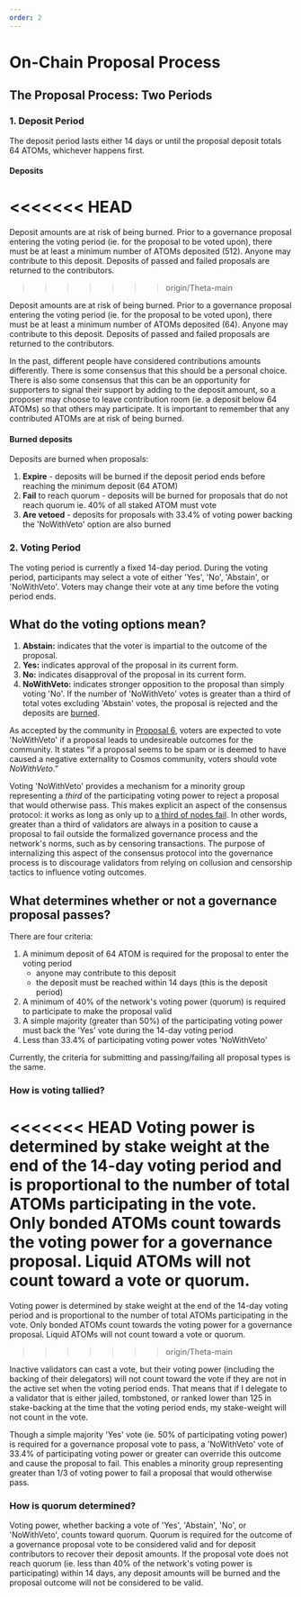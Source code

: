 ```yaml
---
order: 2
---
```


# On-Chain Proposal Process

## The Proposal Process: Two Periods

### 1. Deposit Period

The deposit period lasts either 14 days or until the proposal deposit totals 64 ATOMs, whichever happens first.

#### Deposits
<<<<<<< HEAD
=======

Deposit amounts are at risk of being burned. Prior to a governance proposal entering the voting period (ie. for the proposal to be voted upon), there must be at least a minimum number of ATOMs deposited (512). Anyone may contribute to this deposit. Deposits of passed and failed proposals are returned to the contributors.
>>>>>>> origin/Theta-main

Deposit amounts are at risk of being burned. Prior to a governance proposal entering the voting period (ie. for the proposal to be voted upon), there must be at least a minimum number of ATOMs deposited (64). Anyone may contribute to this deposit. Deposits of passed and failed proposals are returned to the contributors.

In the past, different people have considered contributions amounts differently. There is some consensus that this should be a personal choice. There is also some consensus that this can be an opportunity for supporters to signal their support by adding to the deposit amount, so a proposer may choose to leave contribution room (ie. a deposit below 64 ATOMs) so that others may participate. It is important to remember that any contributed ATOMs are at risk of being burned.

#### Burned deposits

Deposits are burned when proposals:
1. **Expire** - deposits will be burned if the deposit period ends before reaching the minimum deposit (64 ATOM)
2. **Fail** to reach quorum - deposits will be burned for proposals that do not reach quorum ie. 40% of all staked ATOM must vote
3. **Are vetoed** - deposits for proposals with 33.4% of voting power backing the 'NoWithVeto' option are also burned

### 2. Voting Period

The voting period is currently a fixed 14-day period. During the voting period, participants may select a vote of either 'Yes', 'No', 'Abstain', or 'NoWithVeto'. Voters may change their vote at any time before the voting period ends.

## What do the voting options mean?

1. **Abstain:** indicates that the voter is impartial to the outcome of the proposal.
2. **Yes:** indicates approval of the proposal in its current form.
3. **No:** indicates disapproval of the proposal in its current form.
4. **NoWithVeto:** indicates stronger opposition to the proposal than simply voting 'No'. If the number of 'NoWithVeto' votes is greater than a third of total votes excluding 'Abstain' votes, the proposal is rejected and the deposits are [burned](#burned-deposits).

As accepted by the community in [Proposal 6](https://ipfs.io/ipfs/QmRtR7qkeaZCpCzHDwHgJeJAZdTrbmHLxFDYXhw7RoF1pp), voters are expected to vote 'NoWithVeto' if a proposal leads to undesireable outcomes for the community. It states “if a proposal seems to be spam or is deemed to have caused a negative externality to Cosmos community, voters should vote _NoWithVeto_.”

Voting 'NoWithVeto' provides a mechanism for a minority group representing a _third_ of the participating voting power to reject a proposal that would otherwise pass. This makes explicit an aspect of the consensus protocol: it works as long as only up to [a third of nodes fail](https://docs.tendermint.com/v0.35/introduction/what-is-tendermint.html). In other words, greater than a third of validators are always in a position to cause a proposal to fail outside the formalized governance process and the network's norms, such as by censoring transactions. The purpose of internalizing this aspect of the consensus protocol into the governance process is to discourage validators from relying on collusion and censorship tactics to influence voting outcomes.

## What determines whether or not a governance proposal passes?

There are four criteria:

1. A minimum deposit of 64 ATOM is required for the proposal to enter the voting period
   - anyone may contribute to this deposit
   - the deposit must be reached within 14 days (this is the deposit period)
2. A minimum of 40% of the network's voting power (quorum) is required to participate to make the proposal valid
3. A simple majority (greater than 50%) of the participating voting power must back the 'Yes' vote during the 14-day voting period
4. Less than 33.4% of participating voting power votes 'NoWithVeto'

Currently, the criteria for submitting and passing/failing all proposal types is the same.

### How is voting tallied?

<<<<<<< HEAD
Voting power is determined by stake weight at the end of the 14-day voting period and is proportional to the number of total ATOMs participating in the vote. Only bonded ATOMs count towards the voting power for a governance proposal. Liquid ATOMs will not count toward a vote or quorum.
=======
Voting power is determined by stake weight at the end of the 14-day voting period and is proportional to the number of total ATOMs participating in the vote. Only bonded ATOMs count towards the voting power for a governance proposal. Liquid ATOMs will not count toward a vote or quorum. 
>>>>>>> origin/Theta-main

Inactive validators can cast a vote, but their voting power (including the backing of their delegators) will not count toward the vote if they are not in the active set when the voting period ends. That means that if I delegate to a validator that is either jailed, tombstoned, or ranked lower than 125 in stake-backing at the time that the voting period ends, my stake-weight will not count in the vote.

Though a simple majority 'Yes' vote (ie. 50% of participating voting power) is required for a governance proposal vote to pass, a 'NoWithVeto' vote of 33.4% of participating voting power or greater can override this outcome and cause the proposal to fail. This enables a minority group representing greater than 1/3 of voting power to fail a proposal that would otherwise pass.

### How is quorum determined?

Voting power, whether backing a vote of 'Yes', 'Abstain', 'No', or 'NoWithVeto', counts toward quorum. Quorum is required for the outcome of a governance proposal vote to be considered valid and for deposit contributors to recover their deposit amounts. If the proposal vote does not reach quorum (ie. less than 40% of the network's voting power is participating) within 14 days, any deposit amounts will be burned and the proposal outcome will not be considered to be valid.
